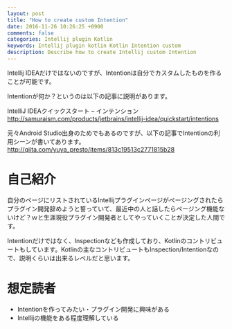 ```yaml
---
layout: post
title: "How to create custom Intention"
date: 2016-11-26 10:26:25 +0900
comments: false
categories: Intellij plugin Kotlin 
keywords: Intellij plugin kotlin Kotlin Intention custom
description: Describe how to create Intellij custom Intention
---
```


Intellij IDEAだけではないのですが、Intentionは自分でカスタムしたものを作ることが可能です。

Intentionが何か？というのは以下の記事に説明があります。

IntelliJ IDEAクイックスタート – インテンション
http://samuraism.com/products/jetbrains/intellij-idea/quickstart/intentions

元々Android Studio出身のためでもあるのですが、以下の記事でIntentionの利用シーンが書いてあります。
http://qiita.com/yuya_presto/items/813c19513c2771815b28

# 自己紹介

自分のページにリストされているIntellijプラグインページがページングされたらプラグイン開発辞めようと誓っていて、最近中の人と話したらページング機能ないけど？ｗと生涯現役プラグイン開発者としてやっていくことが決定した人間です。

Intentionだけではなく、Inspectionなども作成しており、Kotlinのコントリビュートもしています。Kotlinの主なコントリビュートもInspection/Intentionなので、説明くらいは出来るレベルだと思います。

# 想定読者

* Intentionを作ってみたい・プラグイン開発に興味がある
* Intellijの機能をある程度理解している

